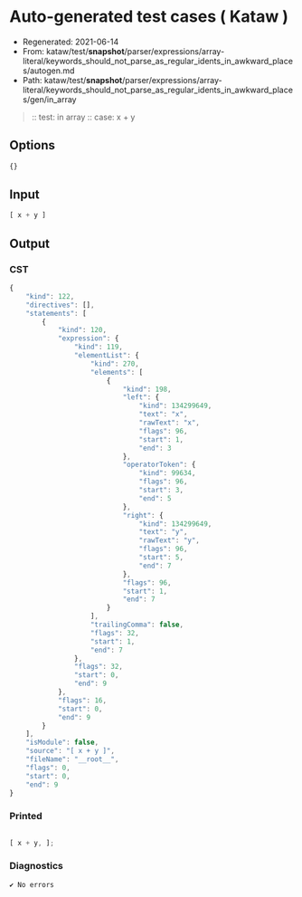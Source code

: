 # Auto-generated test cases ( Kataw )
- Regenerated: 2021-06-14
- From: kataw/test/__snapshot__/parser/expressions/array-literal/keywords_should_not_parse_as_regular_idents_in_awkward_places/autogen.md
- Path: kataw/test/__snapshot__/parser/expressions/array-literal/keywords_should_not_parse_as_regular_idents_in_awkward_places/gen/in_array
> :: test: in array
> :: case: x + y
## Options

`````js
{}
`````
## Input

`````js
[ x + y ]
`````
## Output

### CST

```javascript
{
    "kind": 122,
    "directives": [],
    "statements": [
        {
            "kind": 120,
            "expression": {
                "kind": 119,
                "elementList": {
                    "kind": 270,
                    "elements": [
                        {
                            "kind": 198,
                            "left": {
                                "kind": 134299649,
                                "text": "x",
                                "rawText": "x",
                                "flags": 96,
                                "start": 1,
                                "end": 3
                            },
                            "operatorToken": {
                                "kind": 99634,
                                "flags": 96,
                                "start": 3,
                                "end": 5
                            },
                            "right": {
                                "kind": 134299649,
                                "text": "y",
                                "rawText": "y",
                                "flags": 96,
                                "start": 5,
                                "end": 7
                            },
                            "flags": 96,
                            "start": 1,
                            "end": 7
                        }
                    ],
                    "trailingComma": false,
                    "flags": 32,
                    "start": 1,
                    "end": 7
                },
                "flags": 32,
                "start": 0,
                "end": 9
            },
            "flags": 16,
            "start": 0,
            "end": 9
        }
    ],
    "isModule": false,
    "source": "[ x + y ]",
    "fileName": "__root__",
    "flags": 0,
    "start": 0,
    "end": 9
}
```

### Printed

```javascript

[ x + y, ];

```

### Diagnostics

```javascript
✔ No errors
```

